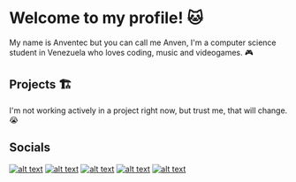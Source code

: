 # Welcome to my profile! 🐱

My name is Anventec but you can call me Anven, I'm a computer science student in Venezuela who loves coding, music and videogames. 🎮

## Projects :building_construction:

I'm not working actively in a project right now, but trust me, that will change. :sob:

## Socials 
<!-- Please don't remove this: Grab your social icons from https://github.com/carlsednaoui/gitsocial -->

<!-- display the social media buttons in your README -->

[![alt text][1.1]][1]
[![alt text][2.1]][2]
[![alt text][3.1]][3]
[![alt text][4.1]][4]
[![alt text][5.1]][5]


<!-- links to social media icons -->
<!-- no need to change these -->

<!-- icons with padding -->

[1.1]: https://raw.githubusercontent.com/CLorant/readme-social-icons/main/colored/light/twitter.svg (twitter icon with padding)
[2.1]: https://raw.githubusercontent.com/CLorant/readme-social-icons/main/colored/light/twitch.svg (twitch icon with padding)
[3.1]: https://raw.githubusercontent.com/CLorant/readme-social-icons/main/colored/light/discord.svg (discord plus icon with padding)
[4.1]: https://raw.githubusercontent.com/CLorant/readme-social-icons/main/colored/light/youtube.svg (youtube icon with padding)
[5.1]: https://raw.githubusercontent.com/CLorant/readme-social-icons/main/colored/light/tiktok.svg (tiktok icon with padding)

<!-- links to your social media accounts -->
<!-- update these accordingly -->

[1]: http://x.com/anventec_
[2]: http://twitch.tv/anventec
[3]: https://discord.com/users/715373744515710997
[4]: http://youtube.com/@anventec
[5]: http://tiktok.com/@anventec

<!-- Please don't remove this: Grab your social icons from https://github.com/carlsednaoui/gitsocial -->

